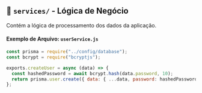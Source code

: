 ## 📂 `services/` - Lógica de Negócio
Contém a lógica de processamento dos dados da aplicação.

#### Exemplo de Arquivo: `userService.js`
```javascript
const prisma = require("../config/database");
const bcrypt = require("bcryptjs");

exports.createUser = async (data) => {
  const hashedPassword = await bcrypt.hash(data.password, 10);
  return prisma.user.create({ data: { ...data, password: hashedPassword } });
};
```